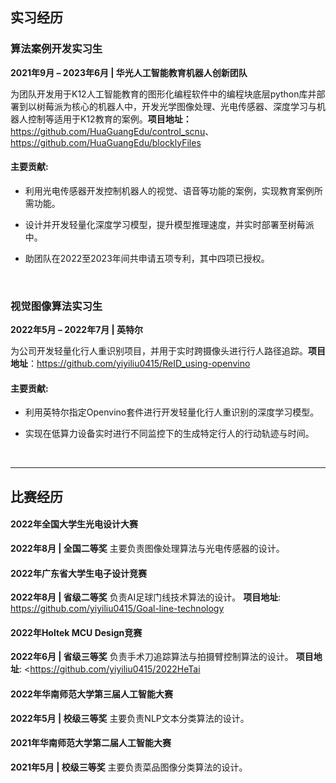 ## 实习经历



### 算法案例开发实习生  

**2021年9月 – 2023年6月 | 华光人工智能教育机器人创新团队**  

为团队开发用于K12人工智能教育的图形化编程软件中的编程块底层python库并部署到以树莓派为核心的机器人中，开发光学图像处理、光电传感器、深度学习与机器人控制等适用于K12教育的案例。**项目地址：**<https://github.com/HuaGuangEdu/control_scnu>、https://github.com/HuaGuangEdu/blocklyFiles

#### 主要贡献:  
- 利用光电传感器开发控制机器人的视觉、语音等功能的案例，实现教育案例所需功能。  

- 设计并开发轻量化深度学习模型，提升模型推理速度，并实时部署至树莓派中。  

- 助团队在2022至2023年间共申请五项专利，其中四项已授权。

  ​



### 视觉图像算法实习生

**2022年5月 – 2022年7月 | 英特尔**

为公司开发轻量化行人重识别项目，并用于实时跨摄像头进行行人路径追踪。**项目地址**：https://github.com/yiyiliu0415/ReID_using-openvino

#### 主要贡献:

- 利用英特尔指定Openvino套件进行开发轻量化行人重识别的深度学习模型。  

- 实现在低算力设备实时进行不同监控下的生成特定行人的行动轨迹与时间。

  ​


------

## 比赛经历



#### **2022年全国大学生光电设计大赛**

**2022年8月 | 全国二等奖**
主要负责图像处理算法与光电传感器的设计。



#### **2022年广东省大学生电子设计竞赛**

**2022年8月 | 省级二等奖**
负责AI足球门线技术算法的设计。
**项目地址**: <https://github.com/yiyiliu0415/Goal-line-technology>



#### **2022年Holtek MCU Design竞赛**

**2022年6月 | 省级三等奖**
负责手术刀追踪算法与拍摄臂控制算法的设计。
**项目地址**: <https://github.com/yiyiliu0415/2022HeTai



#### **2022年华南师范大学第三届人工智能大赛**

**2022年5月 | 校级三等奖**
主要负责NLP文本分类算法的设计。



#### **2021年华南师范大学第二届人工智能大赛**

**2021年5月 | 校级三等奖**
主要负责菜品图像分类算法的设计。